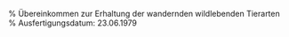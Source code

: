 % Übereinkommen zur Erhaltung der wandernden wildlebenden Tierarten
% Ausfertigungsdatum: 23.06.1979
 
